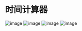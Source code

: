 # 时间计算器
![image](./5day1.png)
![image](http://39.99.172.143/img/5day1.PNG) 
![image](./5day2.png)
![image](http://39.99.172.143/img/5day2.PNG) 